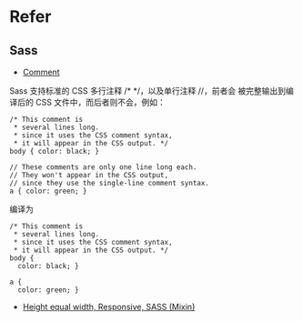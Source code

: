 # Refer

## Sass

* [Comment](https://www.sass.hk/docs/#t5)

Sass 支持标准的 CSS 多行注释 /* */，以及单行注释 //，前者会 被完整输出到编译后的 CSS 文件中，而后者则不会，例如：

```text
/* This comment is
 * several lines long.
 * since it uses the CSS comment syntax,
 * it will appear in the CSS output. */
body { color: black; }

// These comments are only one line long each.
// They won't appear in the CSS output,
// since they use the single-line comment syntax.
a { color: green; }
```

编译为

```text
/* This comment is
 * several lines long.
 * since it uses the CSS comment syntax,
 * it will appear in the CSS output. */
body {
  color: black; }

a {
  color: green; }
```

* [Height equal width, Responsive, SASS (Mixin)](https://codepen.io/pras-abdilah/pen/RPPXYN)